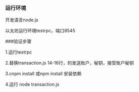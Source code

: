 ### 运行环境

开发语言node.js

以太坊运行环境testrpc，端口8545



###验证步骤

1.运行testrpc

2.替换transaction.js 14-16行，的发送账户，秘钥，接受账户秘钥

3.cnpm install 或npm install 安装依赖

4.运行 node transaction.js

